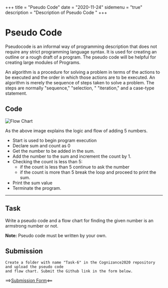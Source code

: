 +++
title = "Pseudo Code"
date = "2020-11-24"
sidemenu = "true"
description = "Description of Pseudo Code "
+++
# Pseudo Code

Pseudocode is an informal way of programming description that does not require any strict programming language syntax. It is used for creating an outline or a rough draft of a program. The pseudo code will be helpful for creating large modules of Programs.

An algorithm is a procedure for solving a problem in terms of the actions to be executed and the order in which those actions are to be executed. An algorithm is merely the sequence of steps taken to solve a problem. The steps are normally "sequence," "selection, " "iteration," and a case-type statement.


## Code

![Flow Chart](/post/hqdefault.jpg) 

As the above image explains the logic and flow of adding 5 numbers.
* Start is used to begin program execution
* Declare sum and count as 0
* Get the number to be added in the sum.
* Add the number to the sum and increment the count by 1.
* Checking the count is less than 5:
	* if the count is less than 5 continue to ask the number
	* if the count is more than 5 break the loop and proceed to print the sum.
* Print the sum value
* Terminate the program.

------

## Task

Write a pseudo code and a flow chart for finding the given number is an armstrong number or not.

**Note:** Pseudo code must be written by your own.

## Submission
```
Create a folder with name "Task-6" in the Cognizance2020 repository and upload the pseudo code 
and flow chart. Submit the Github link in the form below.
```
 
==>[Submission Form](https://docs.google.com/forms/d/e/1FAIpQLScRY4oDbKs-a3LUboWePoyZbycXmiwNhz6N3lUuxWNyuD8T7g/viewform?usp=sf_link)<==


